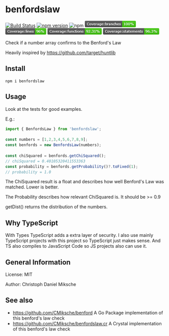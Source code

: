 # benfordslaw

[![Build Status](https://cloud.drone.io/api/badges/CMiksche/benfordslaw/status.svg)](https://cloud.drone.io/CMiksche/benfordslaw)
[![npm version](https://badge.fury.io/js/benfordslaw.svg)](https://badge.fury.io/js/benfordslaw)
![npm](https://img.shields.io/npm/dm/benfordslaw)
![Coverage Branches](./coverage/badge-branches.png)
![Coverage Lines](./coverage/badge-lines.png)
![Coverage Functions](./coverage/badge-functions.png)
![Coverage Statements](./coverage/badge-statements.png)

Check if a number array confirms to the Benford's Law

Heavily inspired by https://github.com/target/huntlib

## Install

    npm i benfordslaw

## Usage

Look at the tests for good examples.

E.g.:

````typescript
import { BenfordsLaw } from 'benfordslaw';

const numbers = [1,2,3,4,5,6,7,8,9];
const benfords = new BenfordsLaw(numbers);

const chiSquared = benfords.getChiSquared();
// chiSquared = 0.40105320411553363
const probability = benfords.getProbability()?.toFixed(1);
// probability = 1.0
````

The ChiSquared result is a float and describes how well Benford's Law was matched. Lower is better.

The Probability describes how relevant ChiSquared is. It should be >= 0.9

getDist() returns the distribution of the numbers.

## Why TypeScript

With Types TypeScript adds a extra layer of security. I also use mainly TypeScript projects with this project so TypeScript just makes sense.
And TS also compiles to JavaScript Code so JS projects also can use it. 

## General Information

License: MIT

Author: Christoph Daniel Miksche

## See also

* https://github.com/CMiksche/benford A Go Package implementation of this benford's law check
* https://github.com/CMiksche/benfordslaw.cr A Crystal implementation of this benford's law check
